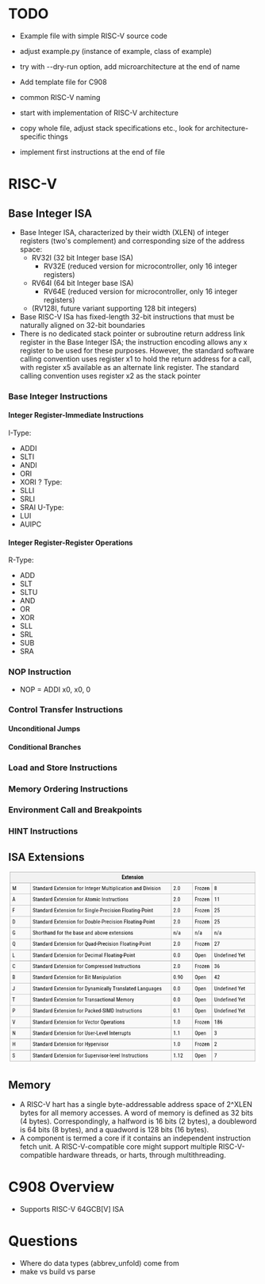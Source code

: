 # TODO

- Example file with simple RISC-V source code
- adjust example.py (instance of example, class of example)
- try with --dry-run option, add microarchitecture at the end of name
- Add template file for C908
- common RISC-V naming

- start with implementation of RISC-V architecture
- copy whole file, adjust stack specifications etc., look for architecture-specific things
- implement first instructions at the end of file

# RISC-V 

## Base Integer ISA
- Base Integer ISA, characterized by their width (XLEN) of integer registers (two's complement) and corresponding size 
of the address space:
  - RV32I (32 bit Integer base ISA)
    - RV32E (reduced version for microcontroller, only 16 integer registers)
  - RV64I (64 bit Integer base ISA)
    - RV64E (reduced version for microcontroller, only 16 integer registers)
  - (RV128I, future variant supporting 128 bit integers)
- Base RISC-V ISa has fixed-length 32-bit instructions that must be naturally aligned on 32-bit boundaries
- There is no dedicated stack pointer or subroutine return address link register in the Base
Integer ISA; the instruction encoding allows any x register to be used for these purposes.
However, the standard software calling convention uses register x1 to hold the return address
for a call, with register x5 available as an alternate link register. The standard calling
convention uses register x2 as the stack pointer

### Base Integer Instructions

#### Integer Register-Immediate Instructions

I-Type:
- ADDI
- SLTI
- ANDI
- ORI
- XORI
? Type:
- SLLI
- SRLI
- SRAI
U-Type:
- LUI
- AUIPC

#### Integer Register-Register Operations

R-Type:
- ADD
- SLT
- SLTU
- AND
- OR
- XOR
- SLL
- SRL
- SUB
- SRA

### NOP Instruction
- NOP = ADDI x0, x0, 0

### Control Transfer Instructions
  #### Unconditional Jumps
  #### Conditional Branches

### Load and Store Instructions
### Memory Ordering Instructions
### Environment Call and Breakpoints
### HINT Instructions

## ISA Extensions

![img.png](img.png)

## Memory

- A RISC-V hart has a single byte-addressable address space of 2^XLEN
bytes for all memory accesses. A word of
memory is defined as 32 bits (4 bytes). Correspondingly, a halfword is 16 bits (2 bytes), a doubleword is
64 bits (8 bytes), and a quadword is 128 bits (16 bytes).
- A component is termed a core if it contains an independent instruction fetch unit. A RISC-V-compatible
core might support multiple RISC-V-compatible hardware threads, or harts, through multithreading.

# C908 Overview

- Supports RISC-V 64GCB[V] ISA 

# Questions

- Where do data types (abbrev_unfold) come from
- make vs build vs parse